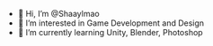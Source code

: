 - 👋 Hi, I’m @Shaaylmao
- 👀 I’m interested in Game Development and Design
- 🌱 I’m currently learning Unity, Blender, Photoshop

<!---
Shaaylmao/Shaaylmao is a ✨ special ✨ repository because its `README.md` (this file) appears on your GitHub profile.
You can click the Preview link to take a look at your changes.
--->
